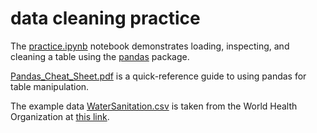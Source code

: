 # data cleaning practice

The [practice.ipynb](https://github.com/samkennerly/suneku/blob/master/practice/practice.ipynb) notebook demonstrates loading, inspecting, and cleaning a table using the [pandas](http://pandas.pydata.org/) package.

[Pandas_Cheat_Sheet.pdf](https://github.com/samkennerly/suneku/blob/master/practice/Pandas_Cheat_Sheet.pdf) is a quick-reference guide to using pandas for table manipulation.

The example data [WaterSanitation.csv](https://github.com/samkennerly/suneku/blob/master/data/WaterSanitation.csv) is taken from the World Health Organization at [this link](http://apps.who.int/gho/data/node.main.46).
